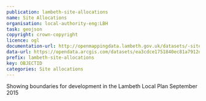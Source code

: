 ```yaml
---
publication: lambeth-site-allocations
name: Site Allocations
organisation: local-authority-eng:LBH
task: geojson
copyright: crown-copyright
licence: ogl
documentation-url: http://openmappingdata.lambeth.gov.uk/datasets/-site-allocations
data-url: https://opendata.arcgis.com/datasets/ea3cdce1751840ec81a7912d34a7be21_0.geojson
prefix: lambeth-site-allocations
key: OBJECTID
categories: Site allocations
---
```


Showing boundaries for development in the Lambeth Local Plan September 2015





